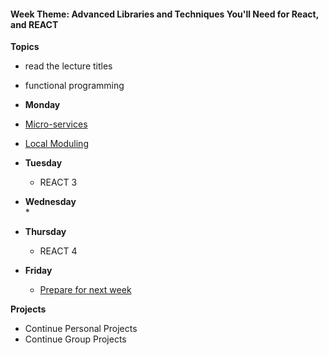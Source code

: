 
<h4 class="weektheme">Week Theme: Advanced Libraries and Techniques You'll Need for React, and REACT</h4>

  
**Topics**  
  * read the lecture titles  
  * functional programming

*  **Monday**  
  * [Micro-services](https://github.com/jankeLearning/content-md/blob/master/app-design/07-services.md) 
  * [Local Moduling](https://github.com/jankeLearning/content-md/blob/master/npm-modules/09-local-moduling.md)  
  
* **Tuesday**  
  * REACT 3  

* **Wednesday**  
  *     

* **Thursday**  
  * REACT 4   

* **Friday**  
  * [Prepare for next week](https://github.com/jankeLearning/projects/blob/master/09-collaboration-week/0-friday-before.md)


**Projects**
  * Continue Personal Projects
  * Continue Group Projects





